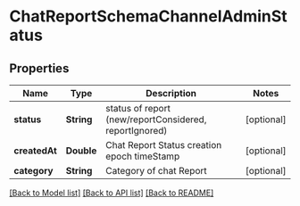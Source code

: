 # ChatReportSchemaChannelAdminStatus

## Properties
Name | Type | Description | Notes
------------ | ------------- | ------------- | -------------
**status** | **String** | status of report (new/reportConsidered, reportIgnored) | [optional] 
**createdAt** | **Double** | Chat Report Status creation epoch timeStamp | [optional] 
**category** | **String** | Category of chat Report | [optional] 

[[Back to Model list]](../README.md#documentation-for-models) [[Back to API list]](../README.md#documentation-for-api-endpoints) [[Back to README]](../README.md)


